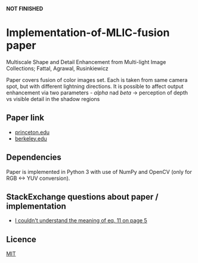 **NOT FINISHED**

# Implementation-of-MLIC-fusion paper
Multiscale Shape and Detail Enhancement from Multi-light Image Collections; Fattal, Agrawal, Rusinkiewicz

Paper covers fusion of color images set. Each is taken from same camera spot, but with different lightning directions. It is possible to affect output enhancement via two parameters - *alpha* nad *beta* -> perception of depth vs visible detail in the shadow regions

## Paper link
* [princeton.edu](https://gfx.cs.princeton.edu/pubs/Fattal_2007_MSA/mlic.pdf)
* [berkeley.edu](http://kneecap.cs.berkeley.edu/papers/mlic/mlic-SIG07.pdf)


## Dependencies

Paper is implemented in Python 3 with use of NumPy and OpenCV (only for RGB <-> YUV conversion).

## StackExchange questions about paper / implementation
* [I couldn't understand the meaning of eq. 11 on page 5](https://dsp.stackexchange.com/questions/26069/multiscale-shape-and-detail-enhancement-from-multi-light-image-collections)

## Licence

[MIT](https://github.com/ToKraTheSecond/Implementation-of-MLIC-fusion/blob/master/LICENSE)
